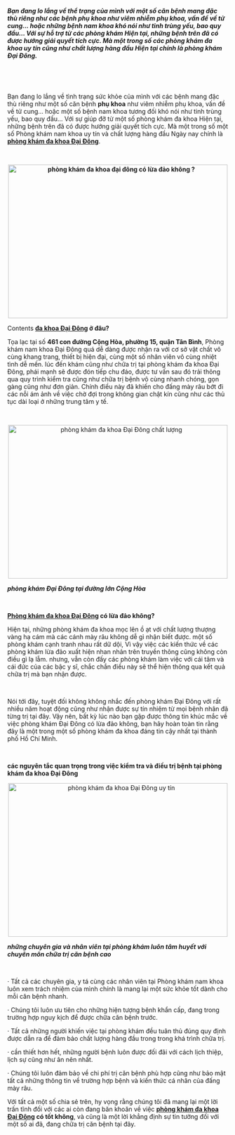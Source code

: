 <p><strong><em>Bạn đang lo lắng về thể trạng của mình với một số căn bệnh mang đặc thù riêng như các bệnh phụ khoa như viêm nhiễm phụ khoa, vấn đề về tử cung&hellip; hoặc những bệnh nam khoa khó nói như tinh trùng yếu, bao quy đầu&hellip; Với sự hỗ trợ từ các phòng khám Hiện tại, những bệnh trên đã có được hướng giải quyết tích cực. Mà một trong số các phòng khám đa khoa uy tín cũng như chất lượng hàng đầu Hiện tại chính là phòng khám Đại Đông.</em></strong></p>

<p>&nbsp;</p>

<p>&nbsp;</p>

<p>Bạn đang lo lắng về tình trạng sức khỏe của mình với các bệnh mang đặc thù riêng như một số căn bệnh <strong>phụ khoa</strong> như viêm nhiễm phụ khoa, vấn đề về tử cung&hellip; hoặc một số bệnh nam khoa tương đối khó nói như tinh trùng yếu, bao quy đầu&hellip; Với sự giúp đỡ từ một số phòng khám đa khoa Hiện tại, những bệnh trên đã có được hướng giải quyết tích cực. Mà một trong số một số Phòng khám nam khoa uy tín và chất lượng hàng đầu Ngày nay chính là <a href="http://suckhoevayhoc.blogspot.com/2016/05/thuc-hu-phong-kham-khoa-ai-ong-lua-ao.html"><strong>phòng khám đa khoa Đại Đông</strong></a>.</p>

<p>&nbsp;</p>

<p style="text-align:center"><a href="http://tuvan.dakhoadaidong.vn/lr/chatpre.aspx?id=mdz59395136&amp;lng=en&amp;p=http://phongkhamdaidong.vn/tri-benh-dong-y.html"><strong><img alt="phòng khám đa khoa đại đông có lừa đảo không ?" src="http://tribenhdongy.com/upload/hinhanh/phong-kham-da-khoa-dai-dong-2.png" style="height:350px; width:500px" /></strong></a></p>

<p>Contents&nbsp;<strong><a href="http://tribenhdongy.com/phong-kham-da-khoa-dai-dong-chat-luong-va-uy-tin/">đa khoa&nbsp;Đại Đông</a> ở đâu?</strong></p>

<p>Tọa lạc tại số <strong>461 con đường Cộng Hòa, phường 15, quận Tân Bình</strong>, Phòng khám nam khoa Đại Đông quá dễ dàng được nhận ra với cơ sở vật chất vô cùng khang trang, thiết bị hiện đại, cùng một số nhân viên vô cùng nhiệt tình dễ mến. lúc đến khám cũng như chữa trị tại phòng khám đa khoa Đại Đông, phái mạnh sẽ được đón tiếp chu đáo, được tư vấn sau đó trải thông qua quy trình kiểm tra cũng như chữa trị bệnh vô cùng nhanh chóng, gọn gàng cũng như đơn giản. Chính điều này đã khiến cho đấng mày râu bớt đi các nỗi ám ảnh về việc chờ đợi trong không gian chật kín cũng như các thủ tục dài loại ở những trung tâm y tế.</p>

<p>&nbsp;</p>

<p style="text-align:center"><img alt="phòng khám đa khoa Đại Đông chất lượng" src="http://tribenhdongy.com/wp-content/uploads/2017/02/univinet.net_image11.jpg" style="height:350px; width:500px" /></p>

<p><strong><em>phòng khám Đại Đông tại đường lớn Cộng Hòa</em></strong></p>

<p>&nbsp;</p>

<div>
<p><strong><a href="http://suckhoevayhoc.blogspot.com/2016/05/thuc-hu-phong-kham-khoa-ai-ong-lua-ao.html">Phòng khám đa&nbsp;khoa Đại Đông</a> có lừa đảo không?</strong></p>
</div>

<p>Hiện tại, những phòng khám đa khoa mọc lên ồ ạt với chất lượng thượng vàng hạ cám mà các cánh mày râu không dễ gì nhận biết được. một số phòng khám cạnh tranh nhau rất dữ dội, Vì vậy việc các kiến thức về các phòng khám lừa đảo xuất hiện nhan nhản trên truyền thông cũng không còn điều gì lạ lẫm. nhưng, vẫn còn đấy các phòng khám làm việc với cái tâm và cái đức của các bậc y sĩ, chắc chắn điều này sẽ thể hiện thông qua kết quả chữa trị mà bạn nhận được.</p>

<p>&nbsp;</p>

<p>Nói tới đây, tuyệt đối không không nhắc đến phòng khám Đại Đông với rất nhiều năm hoạt động cũng như nhận được sự tín nhiệm từ mọi bệnh nhân đã từng trị tại đây. Vậy nên, bất kỳ lúc nào bạn gặp được thông tin khúc mắc về việc phòng khám Đại Đông có lừa đảo không, bạn hãy hoàn toàn tin rằng đây là một trong một số phòng khám đa khoa đáng tin cậy nhất tại thành phố Hồ Chí Minh.</p>

<p>&nbsp;</p>

<div>
<p><strong>các nguyên tắc quan trọng trong việc kiểm tra và điều trị bệnh tại phòng khám đa khoa Đại Đông</strong></p>
</div>

<p style="text-align:center"><img alt="phòng khám đa khoa Đại Đông uy tín " src="http://tribenhdongy.com/upload/hinhanh/phong-kham-da-khoa-dai-dong-2.png" style="height:350px; width:500px" /></p>

<p><strong><em>những chuyên gia và nhân viên tại phòng khám luôn tâm huyết với chuyên môn chữa trị căn bệnh cao</em></strong></p>

<p>&nbsp;</p>

<p>&middot; Tất cả các chuyên gia, y tá cùng các nhân viên tại Phòng khám nam khoa luôn xem trách nhiệm của mình chính là mang lại một sức khỏe tốt dành cho mỗi căn bệnh nhanh.</p>

<p>&middot; Chúng tôi luôn ưu tiên cho những hiện tượng bệnh khẩn cấp, đang trong trường hợp nguy kịch để được chữa căn bệnh trước.</p>

<p>&middot; Tất cả những người khiến việc tại phòng khám đều tuân thủ đúng quy định được dẫn ra để đảm bảo chất lượng hàng đầu trong trong khá trình chữa trị.</p>

<p>&middot; cần thiết hơn hết, những người bệnh luôn được đối đãi với cách lịch thiệp, lịch sự cũng như ân nên nhất.</p>

<p>&middot; Chúng tôi luôn đảm bảo về chi phí trị căn bệnh phù hợp cũng như bảo mật tất cả những thông tin về trường hợp bệnh và kiến thức cá nhân của đấng mày râu.</p>

<p>Với tất cả một số chia sẻ trên, hy vọng rằng chúng tôi đã mang lại một lời trấn tĩnh đối với các ai còn đang băn khoăn về việc <strong><a href="http://tribenhdongy.com/phong-kham-da-khoa-dai-dong-chat-luong-va-uy-tin/">phòng khám đa khoa Đại Đông</a> có tốt không</strong>, và cũng là một lời khẳng định sự tin tưởng đối với một số ai đã, đang chữa trị căn bệnh tại đây.</p>

<p>&nbsp;</p>
